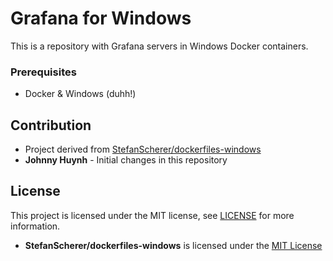 # Grafana for Windows

This is a repository with Grafana servers in Windows Docker containers.

### Prerequisites

- Docker & Windows (duhh!)

## Contribution

- Project derived from [StefanScherer/dockerfiles-windows](https://github.com/dockersamples/aspnet-monitoring)
- **Johnny Huynh** - Initial changes in this repository

## License

This project is licensed under the MIT license, see [LICENSE](https://github.com/johnnyhuy/grafana-windows/blob/master/LICENSE) for more information.

- **StefanScherer/dockerfiles-windows** is licensed under the [MIT License](https://github.com/StefanScherer/dockerfiles-windows/blob/master/LICENSE)

